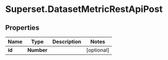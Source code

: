 # Superset.DatasetMetricRestApiPost

## Properties
Name | Type | Description | Notes
------------ | ------------- | ------------- | -------------
**id** | **Number** |  | [optional] 
